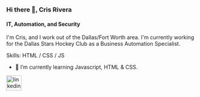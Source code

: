### Hi there 👋, Cris Rivera
#### IT, Automation, and Security

I'm Cris, and I work out of the Dallas/Fort Worth area. I'm currently working for the Dallas Stars Hockey Club as a Business Automation Specialist. 

Skills: HTML / CSS / JS 

- 🌱 I’m currently learning Javascript, HTML & CSS.  


[<img src='https://cdn.jsdelivr.net/npm/simple-icons@3.0.1/icons/linkedin.svg' alt='linkedin' height='40'>](https://www.linkedin.com/in/linkedin.com/in/cristianrivera9/)  







